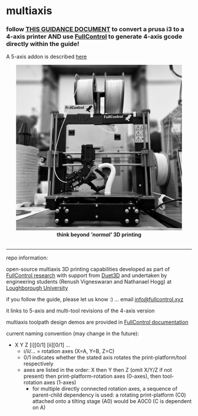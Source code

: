 # multiaxis

### follow **[THIS GUIDANCE DOCUMENT](https://colab.research.google.com/github/FullControlXYZ/multiaxis/blob/main/prusai3_XYZB1/prusa_4axis_guide_colab.ipynb)** to convert a prusa i3 to a 4-axis printer **AND** use [FullControl](https://github.com/FullControlXYZ/fullcontrol/#readme) to generate 4-axis gcode directly within the guide!

A 5-axis addon is described [here](https://github.com/FullControlXYZ/multiaxis/tree/main/prusai3_XYZB1C0#readme)

<p align="center">
  <picture>
  <img src="https://github.com/FullControlXYZ/multiaxis/raw/main/prusai3_XYZB1/Images/overall_image.jpg" width="450">
  </picture>
  <br><b>think beyond <em>'normal'</em> 3D printing</b><br><br>
</p>

------------------

repo information:

open-source multiaxis 3D printing capabilities developed as part of [FullControl research](https://github.com/FullControlXYZ/fullcontrol/#readme) with support from [Duet3D](https://www.duet3d.com/) and undertaken by engineering students (Renush Vigneswaran and Nathanael Hogg) at [Loughborough University](https://www.lboro.ac.uk/)

if you follow the guide, please let us know :) ... email [info@fullcontrol.xyz](mailto:info@fullcontrol.xyz)

it links to 5-axis and multi-tool revisions of the 4-axis version

multiaxis toolpath design demos are provided in [FullControl documentation](https://github.com/FullControlXYZ/fullcontrol/#readme)

current naming convention (may change in the future):

- X Y Z [i][0/1] [ii][0/1] ...
    - i/ii/... = rotation axes (X=A, Y=B, Z=C)
    - 0/1 indicates whether the stated axis rotates the print-platform/tool respectively
    - axes are listed in the order: X then Y then Z (omit X/Y/Z if not present) then print-platform-rotation axes (0-axes), then tool-rotation axes (1-axes)
        - for multiple directly connected rotation axes, a sequence of parent-child dependency is used: a rotating print-platform (C0) attached onto a tilting stage (A0) would be A0C0 (C is dependent on A)

